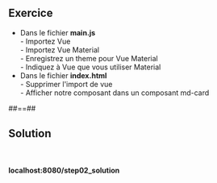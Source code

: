 <!-- .slide: class="sfeir-bg-pink exercice" -->
## Exercice
<ul>
    <li>Dans le fichier <strong>main.js</strong><br>
        - Importez Vue<br>
        - Importez Vue Material<br>
        - Enregistrez un theme pour Vue Material<br>
        - Indiquez à Vue que vous utiliser Material
    </li>
    <li>Dans le fichier <strong>index.html</strong><br>
        - Supprimer l'import de vue<br>
        - Afficher notre composant dans un composant md-card
    </li>
</ul>

##==##

<!-- .slide: class="sfeir-bg-blue exercice" -->
## Solution
<br><br>
<span class="full-center"><strong>localhost:8080/step02_solution</strong></span>

